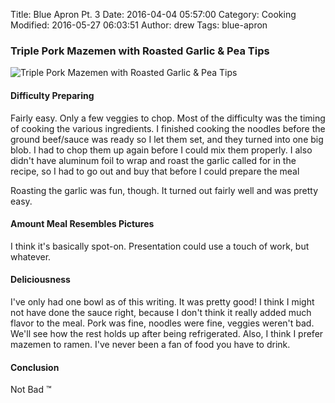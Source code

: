 Title: Blue Apron Pt. 3
Date: 2016-04-04 05:57:00
Category: Cooking
Modified: 2016-05-27 06:03:51
Author: drew
Tags: blue-apron

### Triple Pork Mazemen with Roasted Garlic & Pea Tips
<img src="{static}/media/cooking/triple_pork_mazemen.jpg"
     alt="Triple Pork Mazemen with Roasted Garlic & Pea Tips"/>

#### Difficulty Preparing
Fairly easy.
Only a few veggies to chop.
Most of the difficulty was the timing of cooking the various ingredients.
I finished cooking the noodles before the ground beef/sauce was ready
so I let them set, and they turned into one big blob.
I had to chop them up again before I could mix them properly.
I also didn't have aluminum foil to wrap and roast the garlic called for in the recipe,
so I had to go out and buy that before I could prepare the meal

Roasting the garlic was fun,
though.
It turned out fairly well and was pretty easy.

#### Amount Meal Resembles Pictures
I think it's basically spot-on.
Presentation could use a touch of work,
but whatever.

#### Deliciousness
I've only had one bowl as of this writing.
It was pretty good!
I think I might not have done the sauce right,
because I don't think it really added much flavor to the meal.
Pork was fine,
noodles were fine,
veggies weren't bad.
We'll see how the rest holds up after being refrigerated.
Also, I think I prefer mazemen to ramen.
I've never been a fan of food you have to drink.

#### Conclusion
Not Bad ™

